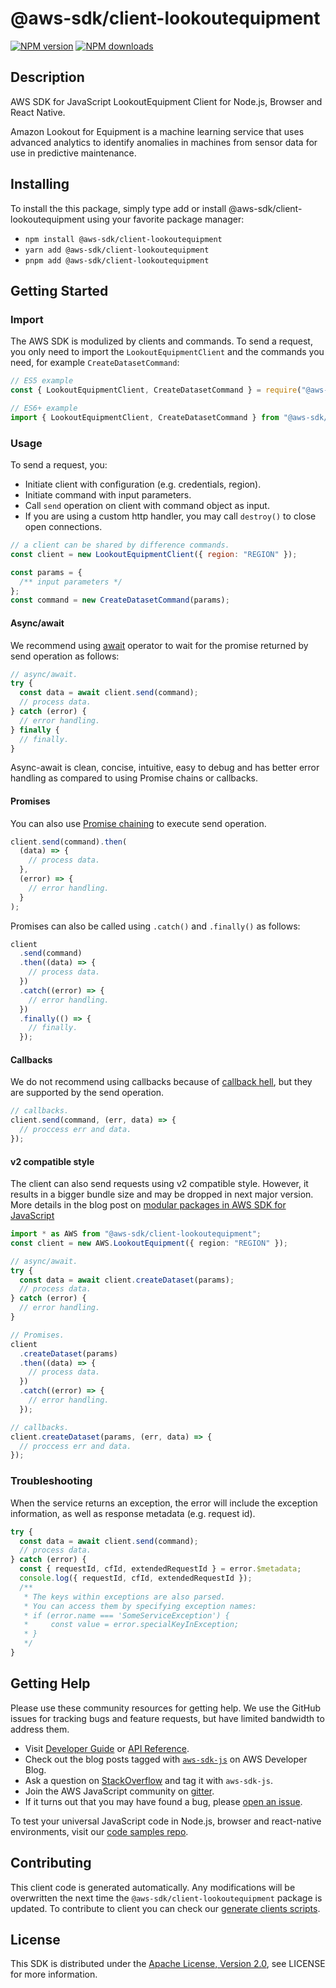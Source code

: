 # @aws-sdk/client-lookoutequipment

[![NPM version](https://img.shields.io/npm/v/@aws-sdk/client-lookoutequipment/latest.svg)](https://www.npmjs.com/package/@aws-sdk/client-lookoutequipment)
[![NPM downloads](https://img.shields.io/npm/dm/@aws-sdk/client-lookoutequipment.svg)](https://www.npmjs.com/package/@aws-sdk/client-lookoutequipment)

## Description

AWS SDK for JavaScript LookoutEquipment Client for Node.js, Browser and React Native.

<p>Amazon Lookout for Equipment is a machine learning service that uses advanced analytics to identify
anomalies in machines from sensor data for use in predictive maintenance. </p>

## Installing

To install the this package, simply type add or install @aws-sdk/client-lookoutequipment
using your favorite package manager:

- `npm install @aws-sdk/client-lookoutequipment`
- `yarn add @aws-sdk/client-lookoutequipment`
- `pnpm add @aws-sdk/client-lookoutequipment`

## Getting Started

### Import

The AWS SDK is modulized by clients and commands.
To send a request, you only need to import the `LookoutEquipmentClient` and
the commands you need, for example `CreateDatasetCommand`:

```js
// ES5 example
const { LookoutEquipmentClient, CreateDatasetCommand } = require("@aws-sdk/client-lookoutequipment");
```

```ts
// ES6+ example
import { LookoutEquipmentClient, CreateDatasetCommand } from "@aws-sdk/client-lookoutequipment";
```

### Usage

To send a request, you:

- Initiate client with configuration (e.g. credentials, region).
- Initiate command with input parameters.
- Call `send` operation on client with command object as input.
- If you are using a custom http handler, you may call `destroy()` to close open connections.

```js
// a client can be shared by difference commands.
const client = new LookoutEquipmentClient({ region: "REGION" });

const params = {
  /** input parameters */
};
const command = new CreateDatasetCommand(params);
```

#### Async/await

We recommend using [await](https://developer.mozilla.org/en-US/docs/Web/JavaScript/Reference/Operators/await)
operator to wait for the promise returned by send operation as follows:

```js
// async/await.
try {
  const data = await client.send(command);
  // process data.
} catch (error) {
  // error handling.
} finally {
  // finally.
}
```

Async-await is clean, concise, intuitive, easy to debug and has better error handling
as compared to using Promise chains or callbacks.

#### Promises

You can also use [Promise chaining](https://developer.mozilla.org/en-US/docs/Web/JavaScript/Guide/Using_promises#chaining)
to execute send operation.

```js
client.send(command).then(
  (data) => {
    // process data.
  },
  (error) => {
    // error handling.
  }
);
```

Promises can also be called using `.catch()` and `.finally()` as follows:

```js
client
  .send(command)
  .then((data) => {
    // process data.
  })
  .catch((error) => {
    // error handling.
  })
  .finally(() => {
    // finally.
  });
```

#### Callbacks

We do not recommend using callbacks because of [callback hell](http://callbackhell.com/),
but they are supported by the send operation.

```js
// callbacks.
client.send(command, (err, data) => {
  // proccess err and data.
});
```

#### v2 compatible style

The client can also send requests using v2 compatible style.
However, it results in a bigger bundle size and may be dropped in next major version. More details in the blog post
on [modular packages in AWS SDK for JavaScript](https://aws.amazon.com/blogs/developer/modular-packages-in-aws-sdk-for-javascript/)

```ts
import * as AWS from "@aws-sdk/client-lookoutequipment";
const client = new AWS.LookoutEquipment({ region: "REGION" });

// async/await.
try {
  const data = await client.createDataset(params);
  // process data.
} catch (error) {
  // error handling.
}

// Promises.
client
  .createDataset(params)
  .then((data) => {
    // process data.
  })
  .catch((error) => {
    // error handling.
  });

// callbacks.
client.createDataset(params, (err, data) => {
  // proccess err and data.
});
```

### Troubleshooting

When the service returns an exception, the error will include the exception information,
as well as response metadata (e.g. request id).

```js
try {
  const data = await client.send(command);
  // process data.
} catch (error) {
  const { requestId, cfId, extendedRequestId } = error.$metadata;
  console.log({ requestId, cfId, extendedRequestId });
  /**
   * The keys within exceptions are also parsed.
   * You can access them by specifying exception names:
   * if (error.name === 'SomeServiceException') {
   *     const value = error.specialKeyInException;
   * }
   */
}
```

## Getting Help

Please use these community resources for getting help.
We use the GitHub issues for tracking bugs and feature requests, but have limited bandwidth to address them.

- Visit [Developer Guide](https://docs.aws.amazon.com/sdk-for-javascript/v3/developer-guide/welcome.html)
  or [API Reference](https://docs.aws.amazon.com/AWSJavaScriptSDK/v3/latest/index.html).
- Check out the blog posts tagged with [`aws-sdk-js`](https://aws.amazon.com/blogs/developer/tag/aws-sdk-js/)
  on AWS Developer Blog.
- Ask a question on [StackOverflow](https://stackoverflow.com/questions/tagged/aws-sdk-js) and tag it with `aws-sdk-js`.
- Join the AWS JavaScript community on [gitter](https://gitter.im/aws/aws-sdk-js-v3).
- If it turns out that you may have found a bug, please [open an issue](https://github.com/aws/aws-sdk-js-v3/issues/new/choose).

To test your universal JavaScript code in Node.js, browser and react-native environments,
visit our [code samples repo](https://github.com/aws-samples/aws-sdk-js-tests).

## Contributing

This client code is generated automatically. Any modifications will be overwritten the next time the `@aws-sdk/client-lookoutequipment` package is updated.
To contribute to client you can check our [generate clients scripts](https://github.com/aws/aws-sdk-js-v3/tree/main/scripts/generate-clients).

## License

This SDK is distributed under the
[Apache License, Version 2.0](http://www.apache.org/licenses/LICENSE-2.0),
see LICENSE for more information.
